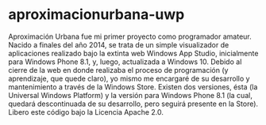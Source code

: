 # aproximacionurbana-uwp
Aproximación Urbana fue mi primer proyecto como programador amateur. Nacido a finales del año 2014, se trata de un simple visualizador de aplicaciones realizado bajo la extinta web Windows App Studio, inicialmente para Windows Phone 8.1, y, luego, actualizada a Windows 10. Debido al cierre de la web en donde realizaba el proceso de programación (y aprendizaje, que quede claro), yo mismo me encargaré de su desarrollo y mantenimiento a través de la Windows Store.
Existen dos versiones, ésta (la Universal Windows Platform) y la versión para Windows Phone 8.1 (la cual, quedará descontinuada de su desarrollo, pero seguirá presente en la Store). Libero este código bajo la Licencia Apache 2.0. 
